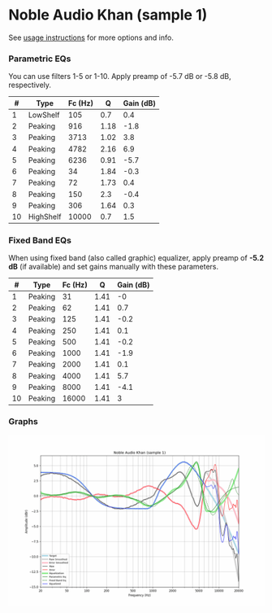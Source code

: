 # Noble Audio Khan (sample 1)
See [usage instructions](https://github.com/jaakkopasanen/AutoEq#usage) for more options and info.

### Parametric EQs
You can use filters 1-5 or 1-10. Apply preamp of -5.7 dB or -5.8 dB, respectively.

|   # | Type      |   Fc (Hz) |    Q |   Gain (dB) |
|-----|-----------|-----------|------|-------------|
|   1 | LowShelf  |       105 | 0.7  |         0.4 |
|   2 | Peaking   |       916 | 1.18 |        -1.8 |
|   3 | Peaking   |      3713 | 1.02 |         3.8 |
|   4 | Peaking   |      4782 | 2.16 |         6.9 |
|   5 | Peaking   |      6236 | 0.91 |        -5.7 |
|   6 | Peaking   |        34 | 1.84 |        -0.3 |
|   7 | Peaking   |        72 | 1.73 |         0.4 |
|   8 | Peaking   |       150 | 2.3  |        -0.4 |
|   9 | Peaking   |       306 | 1.64 |         0.3 |
|  10 | HighShelf |     10000 | 0.7  |         1.5 |

### Fixed Band EQs
When using fixed band (also called graphic) equalizer, apply preamp of **-5.2 dB** (if available) and set gains manually with these parameters.

|   # | Type    |   Fc (Hz) |    Q |   Gain (dB) |
|-----|---------|-----------|------|-------------|
|   1 | Peaking |        31 | 1.41 |        -0   |
|   2 | Peaking |        62 | 1.41 |         0.7 |
|   3 | Peaking |       125 | 1.41 |        -0.2 |
|   4 | Peaking |       250 | 1.41 |         0.1 |
|   5 | Peaking |       500 | 1.41 |        -0.2 |
|   6 | Peaking |      1000 | 1.41 |        -1.9 |
|   7 | Peaking |      2000 | 1.41 |         0.1 |
|   8 | Peaking |      4000 | 1.41 |         5.7 |
|   9 | Peaking |      8000 | 1.41 |        -4.1 |
|  10 | Peaking |     16000 | 1.41 |         3   |

### Graphs
![](./Noble%20Audio%20Khan%20(sample%201).png)
